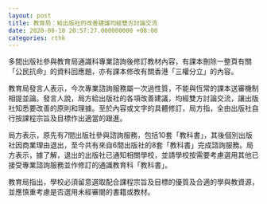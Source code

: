 ```yaml
---
layout: post
title: 教育局：給出版社的改善建議均經雙方討論交流
date: 2020-08-18 20:57:27.000000000 +08:00
categories: rthk
---
```


多間出版社參與教育局通識科專業諮詢後修訂教材內容，有課本刪除一整頁有關「公民抗命」的資料回應題，亦有課本修改有關香港「三權分立」的內容。

教育局發言人表示，今次專業諮詢服務屬一次過性質，不能與恆常的課本送審機制相提並論。發言人說，局方給出版社的各項改善建議，均經雙方討論交流，讓出版社知悉要改善的原則和理據。至於內容或文字的具體修訂，局方指，全由出版社自行按課程宗旨及目標作出適當的跟進。

局方表示，原先有7間出版社參與諮詢服務，包括10套「教科書」，其後個別出版社因商業理由退出，至今共有來自6間出版社的8套「教科書」完成諮詢服務。局方表示，據了解，退出的出版社已通知相關學校，並請學校按需要考慮選用其他已接受專業諮詢服務並作修訂的通識教育科「教科書」。

教育局指出，學校必須留意選取配合課程宗旨及目標的優質及合適的學與教資源，並應慎重考慮是否選用未經審閱的書籍或教材。
